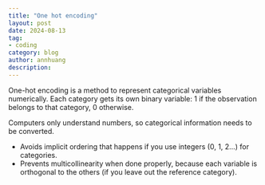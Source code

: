 ```yaml
---
title: "One hot encoding"
layout: post
date: 2024-08-13
tag:
- coding
category: blog
author: annhuang
description: 
---
```


One-hot encoding is a method to represent categorical variables numerically. Each category gets its own binary variable: 1 if the observation belongs to that category, 0 otherwise.

Computers only understand numbers, so categorical information needs to be converted.

- Avoids implicit ordering that happens if you use integers (0, 1, 2…) for categories.
- Prevents multicollinearity when done properly, because each variable is orthogonal to the others (if you leave out the reference category).